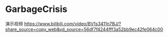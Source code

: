# GarbageCrisis

演示视频 https://www.bilibili.com/video/BV1s3411n7BJ/?share_source=copy_web&vd_source=56df7f4244fff3a52bb9ec42fe064c00
